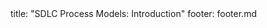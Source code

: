 <frontmatter>
title: "SDLC Process Models: Introduction"
footer: footer.md
</frontmatter>

<include src="container-inPage-asFlat.md" boilerplate />